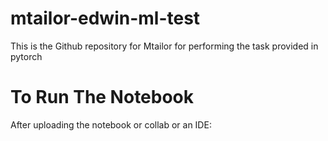 # mtailor-edwin-ml-test
This is the Github repository for Mtailor for performing the task provided in pytorch

# To Run The Notebook
After uploading the notebook or collab or an IDE:

